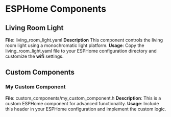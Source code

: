 # ESPHome Components

## Living Room Light

__File__: living_room_light.yaml
__Description__ This component controls the living room light using a monochromatic light platform.
__Usage__: Copy the living_room_light.yaml file to your ESPHome configuration directory and customize the __wifi__ settings.

## Custom Components

### My Custom Component

__File__: custom_components/my_custom_component.h
__Description__: This is a custom ESPHome component for advanced functionality.
__Usage__: Include this header in your ESPHome configuration and implement the custom logic.
